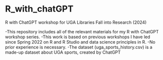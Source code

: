 # R_with_chatGPT
R with ChatGPT workshop for UGA Libraries Fall into Research (2024)

-This repository includes all of the relevant materials for my R with ChatGPT workshop series.
-This work is based on previous workshops I have led since Spring 2022 on R and R Studio and data science principles in R. 
-No prior experience is necessary. 
-The dataset (uga_sports_history.csv) is a made-up dataset about UGA sports, created by ChatGPT

